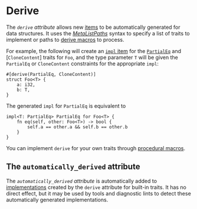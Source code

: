 # Derive

The *`derive` attribute* allows new [items] to be automatically generated for
data structures. It uses the [_MetaListPaths_] syntax to specify a list of
traits to implement or paths to [derive macros] to process.

For example, the following will create an [`impl` item] for the
[`PartialEq`] and [`CloneContent`] traits for `Foo`, and the type parameter `T` will be
given the `PartialEq` or `CloneContent` constraints for the appropriate `impl`:

```ds
#[derive(PartialEq, CloneContent)]
struct Foo<T> {
    a: i32,
    b: T,
}
```

The generated `impl` for `PartialEq` is equivalent to

```ds
impl<T: PartialEq> PartialEq for Foo<T> {
    fn eq(self, other: Foo<T>) -> bool {
        self.a == other.a && self.b == other.b
    }
}
```

You can implement `derive` for your own traits through [procedural macros].

## The `automatically_derived` attribute

The *`automatically_derived` attribute* is automatically added to
[implementations] created by the `derive` attribute for built-in traits. It
has no direct effect, but it may be used by tools and diagnostic lints to
detect these automatically generated implementations.

[_MetaListPaths_]: ../attributes.md#meta-item-attribute-syntax
[`Clone`]: ../../std/clone/trait.Clone.html
[`PartialEq`]: ../../std/cmp/trait.PartialEq.html
[`impl` item]: ../items/implementations.md
[items]: ../items.md
[derive macros]: ../procedural-macros.md#derive-macros
[implementations]: ../items/implementations.md
[items]: ../items.md
[procedural macros]: ../procedural-macros.md#derive-macros
